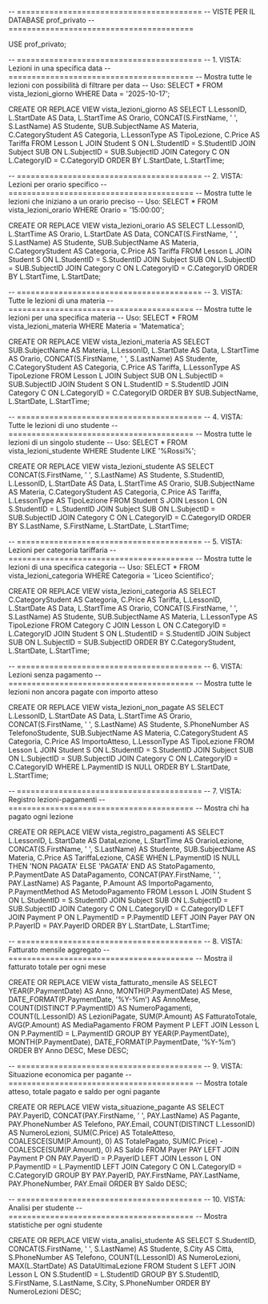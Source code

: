 -- ========================================
-- VISTE PER IL DATABASE prof_privato
-- ========================================

USE prof_privato;

-- ========================================
-- 1. VISTA: Lezioni in una specifica data
-- ========================================
-- Mostra tutte le lezioni con possibilità di filtrare per data
-- Uso: SELECT * FROM vista_lezioni_giorno WHERE Data = '2025-10-17';

CREATE OR REPLACE VIEW vista_lezioni_giorno AS
SELECT 
    L.LessonID,
    L.StartDate AS Data,
    L.StartTime AS Orario,
    CONCAT(S.FirstName, ' ', S.LastName) AS Studente,
    SUB.SubjectName AS Materia,
    C.CategoryStudent AS Categoria,
    L.LessonType AS TipoLezione,
    C.Price AS Tariffa
FROM Lesson L
JOIN Student S ON L.StudentID = S.StudentID
JOIN Subject SUB ON L.SubjectID = SUB.SubjectID
JOIN Category C ON L.CategoryID = C.CategoryID
ORDER BY L.StartDate, L.StartTime;


-- ========================================
-- 2. VISTA: Lezioni per orario specifico
-- ========================================
-- Mostra tutte le lezioni che iniziano a un orario preciso
-- Uso: SELECT * FROM vista_lezioni_orario WHERE Orario = '15:00:00';

CREATE OR REPLACE VIEW vista_lezioni_orario AS
SELECT 
    L.LessonID,
    L.StartTime AS Orario,
    L.StartDate AS Data,
    CONCAT(S.FirstName, ' ', S.LastName) AS Studente,
    SUB.SubjectName AS Materia,
    C.CategoryStudent AS Categoria,
    C.Price AS Tariffa
FROM Lesson L
JOIN Student S ON L.StudentID = S.StudentID
JOIN Subject SUB ON L.SubjectID = SUB.SubjectID
JOIN Category C ON L.CategoryID = C.CategoryID
ORDER BY L.StartTime, L.StartDate;


-- ========================================
-- 3. VISTA: Tutte le lezioni di una materia
-- ========================================
-- Mostra tutte le lezioni per una specifica materia
-- Uso: SELECT * FROM vista_lezioni_materia WHERE Materia = 'Matematica';

CREATE OR REPLACE VIEW vista_lezioni_materia AS
SELECT 
    SUB.SubjectName AS Materia,
    L.LessonID,
    L.StartDate AS Data,
    L.StartTime AS Orario,
    CONCAT(S.FirstName, ' ', S.LastName) AS Studente,
    C.CategoryStudent AS Categoria,
    C.Price AS Tariffa,
    L.LessonType AS TipoLezione
FROM Lesson L
JOIN Subject SUB ON L.SubjectID = SUB.SubjectID
JOIN Student S ON L.StudentID = S.StudentID
JOIN Category C ON L.CategoryID = C.CategoryID
ORDER BY SUB.SubjectName, L.StartDate, L.StartTime;


-- ========================================
-- 4. VISTA: Tutte le lezioni di uno studente
-- ========================================
-- Mostra tutte le lezioni di un singolo studente
-- Uso: SELECT * FROM vista_lezioni_studente WHERE Studente LIKE '%Rossi%';

CREATE OR REPLACE VIEW vista_lezioni_studente AS
SELECT 
    CONCAT(S.FirstName, ' ', S.LastName) AS Studente,
    S.StudentID,
    L.LessonID,
    L.StartDate AS Data,
    L.StartTime AS Orario,
    SUB.SubjectName AS Materia,
    C.CategoryStudent AS Categoria,
    C.Price AS Tariffa,
    L.LessonType AS TipoLezione
FROM Student S
JOIN Lesson L ON S.StudentID = L.StudentID
JOIN Subject SUB ON L.SubjectID = SUB.SubjectID
JOIN Category C ON L.CategoryID = C.CategoryID
ORDER BY S.LastName, S.FirstName, L.StartDate, L.StartTime;


-- ========================================
-- 5. VISTA: Lezioni per categoria tariffaria
-- ========================================
-- Mostra tutte le lezioni di una specifica categoria
-- Uso: SELECT * FROM vista_lezioni_categoria WHERE Categoria = 'Liceo Scientifico';

CREATE OR REPLACE VIEW vista_lezioni_categoria AS
SELECT 
    C.CategoryStudent AS Categoria,
    C.Price AS Tariffa,
    L.LessonID,
    L.StartDate AS Data,
    L.StartTime AS Orario,
    CONCAT(S.FirstName, ' ', S.LastName) AS Studente,
    SUB.SubjectName AS Materia,
    L.LessonType AS TipoLezione
FROM Category C
JOIN Lesson L ON C.CategoryID = L.CategoryID
JOIN Student S ON L.StudentID = S.StudentID
JOIN Subject SUB ON L.SubjectID = SUB.SubjectID
ORDER BY C.CategoryStudent, L.StartDate, L.StartTime;


-- ========================================
-- 6. VISTA: Lezioni senza pagamento
-- ========================================
-- Mostra tutte le lezioni non ancora pagate con importo atteso

CREATE OR REPLACE VIEW vista_lezioni_non_pagate AS
SELECT 
    L.LessonID,
    L.StartDate AS Data,
    L.StartTime AS Orario,
    CONCAT(S.FirstName, ' ', S.LastName) AS Studente,
    S.PhoneNumber AS TelefonoStudente,
    SUB.SubjectName AS Materia,
    C.CategoryStudent AS Categoria,
    C.Price AS ImportoAtteso,
    L.LessonType AS TipoLezione
FROM Lesson L
JOIN Student S ON L.StudentID = S.StudentID
JOIN Subject SUB ON L.SubjectID = SUB.SubjectID
JOIN Category C ON L.CategoryID = C.CategoryID
WHERE L.PaymentID IS NULL
ORDER BY L.StartDate, L.StartTime;


-- ========================================
-- 7. VISTA: Registro lezioni-pagamenti
-- ========================================
-- Mostra chi ha pagato ogni lezione

CREATE OR REPLACE VIEW vista_registro_pagamenti AS
SELECT 
    L.LessonID,
    L.StartDate AS DataLezione,
    L.StartTime AS OrarioLezione,
    CONCAT(S.FirstName, ' ', S.LastName) AS Studente,
    SUB.SubjectName AS Materia,
    C.Price AS TariffaLezione,
    CASE 
        WHEN L.PaymentID IS NULL THEN 'NON PAGATA'
        ELSE 'PAGATA'
    END AS StatoPagamento,
    P.PaymentDate AS DataPagamento,
    CONCAT(PAY.FirstName, ' ', PAY.LastName) AS Pagante,
    P.Amount AS ImportoPagamento,
    P.PaymentMethod AS MetodoPagamento
FROM Lesson L
JOIN Student S ON L.StudentID = S.StudentID
JOIN Subject SUB ON L.SubjectID = SUB.SubjectID
JOIN Category C ON L.CategoryID = C.CategoryID
LEFT JOIN Payment P ON L.PaymentID = P.PaymentID
LEFT JOIN Payer PAY ON P.PayerID = PAY.PayerID
ORDER BY L.StartDate, L.StartTime;


-- ========================================
-- 8. VISTA: Fatturato mensile aggregato
-- ========================================
-- Mostra il fatturato totale per ogni mese

CREATE OR REPLACE VIEW vista_fatturato_mensile AS
SELECT 
    YEAR(P.PaymentDate) AS Anno,
    MONTH(P.PaymentDate) AS Mese,
    DATE_FORMAT(P.PaymentDate, '%Y-%m') AS AnnoMese,
    COUNT(DISTINCT P.PaymentID) AS NumeroPagamenti,
    COUNT(L.LessonID) AS LezioniPagate,
    SUM(P.Amount) AS FatturatoTotale,
    AVG(P.Amount) AS MediaPagamento
FROM Payment P
LEFT JOIN Lesson L ON P.PaymentID = L.PaymentID
GROUP BY YEAR(P.PaymentDate), MONTH(P.PaymentDate), DATE_FORMAT(P.PaymentDate, '%Y-%m')
ORDER BY Anno DESC, Mese DESC;


-- ========================================
-- 9. VISTA: Situazione economica per pagante
-- ========================================
-- Mostra totale atteso, totale pagato e saldo per ogni pagante

CREATE OR REPLACE VIEW vista_situazione_pagante AS
SELECT 
    PAY.PayerID,
    CONCAT(PAY.FirstName, ' ', PAY.LastName) AS Pagante,
    PAY.PhoneNumber AS Telefono,
    PAY.Email,
    COUNT(DISTINCT L.LessonID) AS NumeroLezioni,
    SUM(C.Price) AS TotaleAtteso,
    COALESCE(SUM(P.Amount), 0) AS TotalePagato,
    SUM(C.Price) - COALESCE(SUM(P.Amount), 0) AS Saldo
FROM Payer PAY
LEFT JOIN Payment P ON PAY.PayerID = P.PayerID
LEFT JOIN Lesson L ON P.PaymentID = L.PaymentID
LEFT JOIN Category C ON L.CategoryID = C.CategoryID
GROUP BY PAY.PayerID, PAY.FirstName, PAY.LastName, PAY.PhoneNumber, PAY.Email
ORDER BY Saldo DESC;


-- ========================================
-- 10. VISTA: Analisi per studente
-- ========================================
-- Mostra statistiche per ogni studente

CREATE OR REPLACE VIEW vista_analisi_studente AS
SELECT 
    S.StudentID,
    CONCAT(S.FirstName, ' ', S.LastName) AS Studente,
    S.City AS Città,
    S.PhoneNumber AS Telefono,
    COUNT(L.LessonID) AS NumeroLezioni,
    MAX(L.StartDate) AS DataUltimaLezione
FROM Student S
LEFT JOIN Lesson L ON S.StudentID = L.StudentID
GROUP BY S.StudentID, S.FirstName, S.LastName, S.City, S.PhoneNumber
ORDER BY NumeroLezioni DESC;